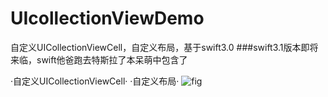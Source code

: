 # UIcollectionViewDemo
自定义UICollectionViewCell，自定义布局，基于swift3.0
###swift3.1版本即将来临，swift他爸跑去特斯拉了本呆萌中包含了

 ·自定义UICollectionViewCell·
 ·自定义布局·
![fig](https://ww2.sinaimg.cn/large/006tNbRwgy1fd0ikmiaxkj30ku12an3y.jpg)
